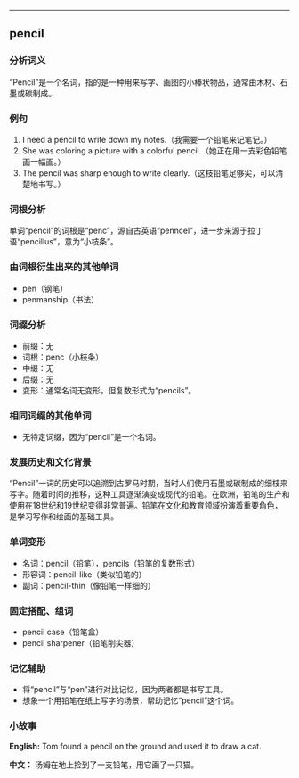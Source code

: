 
---------------
## pencil
### 分析词义
“Pencil”是一个名词，指的是一种用来写字、画图的小棒状物品，通常由木材、石墨或碳制成。

### 例句
1. I need a pencil to write down my notes.（我需要一个铅笔来记笔记。）
2. She was coloring a picture with a colorful pencil.（她正在用一支彩色铅笔画一幅画。）
3. The pencil was sharp enough to write clearly.（这枝铅笔足够尖，可以清楚地书写。）

### 词根分析
单词“pencil”的词根是“penc”，源自古英语“penncel”，进一步来源于拉丁语“pencillus”，意为“小枝条”。

### 由词根衍生出来的其他单词
- pen（钢笔）
- penmanship（书法）

### 词缀分析
- 前缀：无
- 词根：penc（小枝条）
- 中缀：无
- 后缀：无
- 变形：通常名词无变形，但复数形式为“pencils”。

### 相同词缀的其他单词
- 无特定词缀，因为“pencil”是一个名词。

### 发展历史和文化背景
“Pencil”一词的历史可以追溯到古罗马时期，当时人们使用石墨或碳制成的细枝来写字。随着时间的推移，这种工具逐渐演变成现代的铅笔。在欧洲，铅笔的生产和使用在18世纪和19世纪变得非常普遍。铅笔在文化和教育领域扮演着重要角色，是学习写作和绘画的基础工具。

### 单词变形
- 名词：pencil（铅笔），pencils（铅笔的复数形式）
- 形容词：pencil-like（类似铅笔的）
- 副词：pencil-thin（像铅笔一样细的）

### 固定搭配、组词
- pencil case（铅笔盒）
- pencil sharpener（铅笔削尖器）

### 记忆辅助
- 将“pencil”与“pen”进行对比记忆，因为两者都是书写工具。
- 想象一个用铅笔在纸上写字的场景，帮助记忆“pencil”这个词。

### 小故事
**English:**
Tom found a pencil on the ground and used it to draw a cat.

**中文：**
汤姆在地上捡到了一支铅笔，用它画了一只猫。

